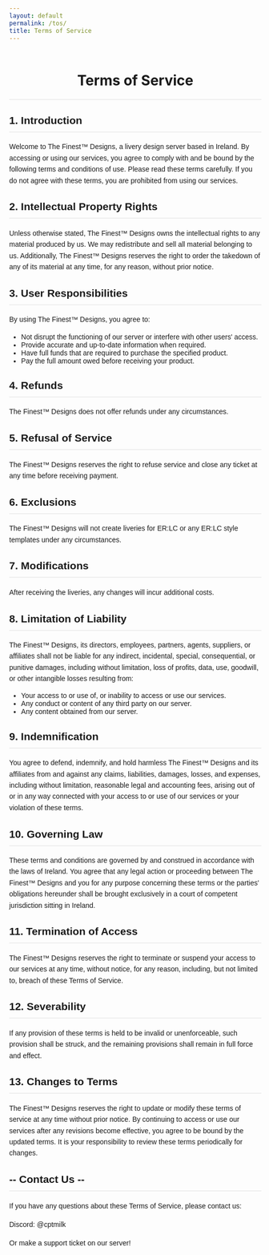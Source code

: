 ```yaml
---
layout: default
permalink: /tos/
title: Terms of Service
---
```


<head>
  <meta charset="utf-8">
  <meta http-equiv="X-UA-Compatible" content="IE=edge">
  <meta name="viewport" content="width=device-width, initial-scale=1">

  <meta property="og:type" content="website">
  <meta property="og:title" content="CptMilks Portfolio">
  <meta property="og:description" content="Customer Terms of Service for TFD">
  <meta property="og:image" content="image/cat-drift.gif">

  <title>The Finest Terms of Service</title>
  <meta name="description" content="Customer Terms of Service for TFD">

  <link rel="shortcut icon" type="image/x-icon" href="/image/favicon.ico">

  <!-- Theme style -->
  <script src="/assets/js/theme.js"></script>

  <!-- Font Awesome CDN -->
  <link rel="stylesheet" href="https://use.fontawesome.com/releases/v5.15.4/css/all.css">

  <!-- Bootstrap CSS CDN -->
  <link rel="stylesheet" href="https://cdn.jsdelivr.net/npm/bootstrap@4.6.0/dist/css/bootstrap.min.css">

  <!-- Animate CSS CDN -->
  <link rel="stylesheet" href="https://cdnjs.cloudflare.com/ajax/libs/animate.css/3.7.0/animate.css">

   <!-- Custom CSS -->
  <link rel="stylesheet" href="/assets/css/style.css">
  <style>
    .gif-container {
      margin-bottom: 20px;
    }
  </style>
</head>

<style>
.page-title {
  text-align: center;
  cursor: pointer;
  display: block;
  padding: 20px;
}

.content-wrapper {
  max-width: 800px;
  margin: 0 auto;
  font-family: Arial, sans-serif;
}

h1, h2 {
  border-bottom: 2px solid #eee;
  padding-bottom: 10px;
}

p {
  line-height: 1.6;
  margin: 15px 0;
}

ul {
  margin-bottom: 20px;
}
</style>

<h1 class="page-title">Terms of Service</h1>

<div class="content-wrapper">
  <h2>1. Introduction</h2>
  <p>Welcome to The Finest™ Designs, a livery design server based in Ireland. By accessing or using our services, you agree to comply with and be bound by the following terms and conditions of use. Please read these terms carefully. If you do not agree with these terms, you are prohibited from using our services.</p>

  <h2>2. Intellectual Property Rights</h2>
  <p>Unless otherwise stated, The Finest™ Designs owns the intellectual rights to any material produced by us. We may redistribute and sell all material belonging to us. Additionally, The Finest™ Designs     reserves the right to order the takedown of any of its material at any time, for any reason, without prior notice.</p>

  <h2>3. User Responsibilities</h2>
  <p>By using The Finest™ Designs, you agree to:</p>
  <ul>
    <li>Not disrupt the functioning of our server or interfere with other users' access.</li>
    <li>Provide accurate and up-to-date information when required.</li>
    <li>Have full funds that are required to purchase the specified product.</li>
    <li>Pay the full amount owed before receiving your product.</li>
  </ul>

  <h2>4. Refunds</h2>
  <p>The Finest™ Designs does not offer refunds under any circumstances.</p>

  <h2>5. Refusal of Service</h2>
  <p>The Finest™ Designs reserves the right to refuse service and close any ticket at any time before receiving payment.</p>

  <h2>6. Exclusions</h2>
  <p>The Finest™ Designs will not create liveries for ER:LC or any ER:LC style templates under any circumstances.</p>

  <h2>7. Modifications</h2>
  <p>After receiving the liveries, any changes will incur additional costs.</p>

  <h2>8. Limitation of Liability</h2>
  <p>The Finest™ Designs, its directors, employees, partners, agents, suppliers, or affiliates shall not be liable for any indirect, incidental, special, consequential, or punitive damages, including without limitation, loss of profits, data, use, goodwill, or other intangible losses resulting from:</p>
  <ul>
    <li>Your access to or use of, or inability to access or use our services.</li>
    <li>Any conduct or content of any third party on our server.</li>
    <li>Any content obtained from our server.</li>
  </ul>

  <h2>9. Indemnification</h2>
  <p>You agree to defend, indemnify, and hold harmless The Finest™ Designs and its affiliates from and against any claims, liabilities, damages, losses, and expenses, including without limitation, reasonable legal and accounting fees, arising out of or in any way connected with your access to or use of our services or your violation of these terms.</p>

  <h2>10. Governing Law</h2>
  <p>These terms and conditions are governed by and construed in accordance with the laws of Ireland. You agree that any legal action or proceeding between The Finest™ Designs and you for any purpose concerning these terms or the parties' obligations hereunder shall be brought exclusively in a court of competent jurisdiction sitting in Ireland.</p>

  <h2>11. Termination of Access</h2>
  <p>The Finest™ Designs reserves the right to terminate or suspend your access to our services at any time, without notice, for any reason, including, but not limited to, breach of these Terms of Service.</p>

  <h2>12. Severability</h2>
  <p>If any provision of these terms is held to be invalid or unenforceable, such provision shall be struck, and the remaining provisions shall remain in full force and effect.</p>

  <h2>13. Changes to Terms</h2>
  <p>The Finest™ Designs reserves the right to update or modify these terms of service at any time without prior notice. By continuing to access or use our services after any revisions become effective, you agree to be bound by the updated terms. It is your responsibility to review these terms periodically for changes.</p>

  <h2>-- Contact Us --</h2>
  <p>If you have any questions about these Terms of Service, please contact us:</p>
  <p>Discord: @cptmilk</p>
  <p>Or make a support ticket on our server!</p>
</div>

<script>
document.addEventListener("DOMContentLoaded", function() {
    var attribution = document.getElementById("attribution");
    if (attribution) {
        attribution.style.display = "none";
    }
});    
</script>
